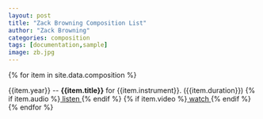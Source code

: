 ```yaml
---
layout: post
title: "Zack Browning Composition List"
author: "Zack Browning"
categories: composition
tags: [documentation,sample]
image: zb.jpg
---
```


{% for item in site.data.composition %} <p> <dl> {{item.year}} -- <b>{{item.title}}</b> for {{item.instrument}}. ({{item.duration}})  {% if item.audio %}<a href = "{{item.audio}}"> listen </a>{% endif %}  {% if item.video %}<a href="{{item.video}}"> watch </a>{% endif %} {% endfor %}
